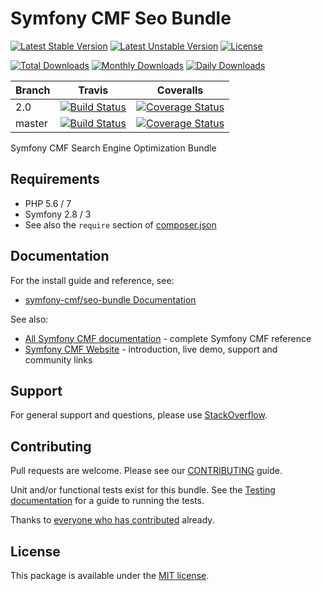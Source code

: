 # Symfony CMF Seo Bundle

[![Latest Stable Version](https://poser.pugx.org/symfony-cmf/seo-bundle/v/stable)](https://packagist.org/packages/symfony-cmf/seo-bundle)
[![Latest Unstable Version](https://poser.pugx.org/symfony-cmf/seo-bundle/v/unstable)](https://packagist.org/packages/symfony-cmf/seo-bundle)
[![License](https://poser.pugx.org/symfony-cmf/seo-bundle/license)](https://packagist.org/packages/symfony-cmf/seo-bundle)

[![Total Downloads](https://poser.pugx.org/symfony-cmf/seo-bundle/downloads)](https://packagist.org/packages/symfony-cmf/seo-bundle)
[![Monthly Downloads](https://poser.pugx.org/symfony-cmf/seo-bundle/d/monthly)](https://packagist.org/packages/symfony-cmf/seo-bundle)
[![Daily Downloads](https://poser.pugx.org/symfony-cmf/seo-bundle/d/daily)](https://packagist.org/packages/symfony-cmf/seo-bundle)

Branch | Travis | Coveralls |
------ | ------ | --------- |
2.0   | [![Build Status][travis_stable_badge]][travis_stable_link]     | [![Coverage Status][coveralls_stable_badge]][coveralls_stable_link]     |
master | [![Build Status][travis_unstable_badge]][travis_unstable_link] | [![Coverage Status][coveralls_unstable_badge]][coveralls_unstable_link] |

Symfony CMF Search Engine Optimization Bundle

## Requirements

* PHP 5.6 / 7
* Symfony 2.8 / 3
* See also the `require` section of [composer.json](composer.json)

## Documentation

For the install guide and reference, see:

* [symfony-cmf/seo-bundle Documentation](http://symfony.com/doc/master/cmf/bundles/seo/index.html)

See also:

* [All Symfony CMF documentation](http://symfony.com/doc/master/cmf/index.html) - complete Symfony CMF reference
* [Symfony CMF Website](http://cmf.symfony.com/) - introduction, live demo, support and community links

## Support

For general support and questions, please use [StackOverflow](http://stackoverflow.com/questions/tagged/symfony-cmf).

## Contributing

Pull requests are welcome. Please see our
[CONTRIBUTING](https://github.com/symfony-cmf/symfony-cmf/blob/master/CONTRIBUTING.md)
guide.

Unit and/or functional tests exist for this bundle. See the
[Testing documentation](http://symfony.com/doc/master/cmf/components/testing.html)
for a guide to running the tests.

Thanks to
[everyone who has contributed](contributors) already.

## License

This package is available under the [MIT license](src/Resources/meta/LICENSE).

[travis_legacy_badge]: https://travis-ci.org/symfony-cmf/seo-bundle.svg?branch=2.0
[travis_legacy_link]: https://travis-ci.org/symfony-cmf/seo-bundle
[travis_stable_badge]: https://travis-ci.org/symfony-cmf/seo-bundle.svg?branch=2.0
[travis_stable_link]: https://travis-ci.org/symfony-cmf/seo-bundle
[travis_unstable_badge]: https://travis-ci.org/symfony-cmf/seo-bundle.svg?branch=master
[travis_unstable_link]: https://travis-ci.org/symfony-cmf/seo-bundle

[coveralls_legacy_badge]: https://coveralls.io/repos/github/symfony-cmf/seo-bundle/badge.svg?branch=2.0
[coveralls_legacy_link]: https://coveralls.io/github/symfony-cmf/seo-bundle?branch=2.0
[coveralls_stable_badge]: https://coveralls.io/repos/github/symfony-cmf/seo-bundle/badge.svg?branch=2.0
[coveralls_stable_link]: https://coveralls.io/github/symfony-cmf/seo-bundle?branch=2.0
[coveralls_unstable_badge]: https://coveralls.io/repos/github/symfony-cmf/seo-bundle/badge.svg?branch=master
[coveralls_unstable_link]: https://coveralls.io/github/symfony-cmf/seo-bundle?branch=master
